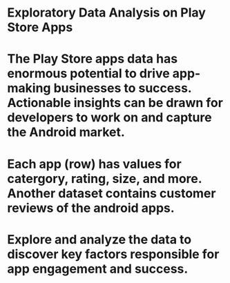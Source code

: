 # Exploratory Data Analysis on Play Store Apps

# The Play Store apps data has enormous potential to drive app-making businesses to success. Actionable insights can be drawn for developers to work on and capture the Android market. 

# Each app (row) has values for catergory, rating, size, and more. Another dataset contains customer reviews of the android apps.

# Explore and analyze the data to discover key factors responsible for app engagement and success. 
